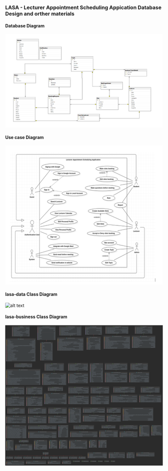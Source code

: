 ### LASA - Lecturer Appointment Scheduling Appication Database Design and orther materials

#### Database Diagram
![alt text](https://github.com/SWP302Group2/lasa-database/blob/main/materials/DatabaseDiagram.PNG?raw=true)

#### Use case Diagram
![alt text](https://github.com/SWP302Group2/lasa-database/blob/main/materials/UseCaseDiagram.PNG?raw=true)

#### lasa-data Class Diagram
![alt text](https://github.com/SWP302Group2/lasa-database/blob/main/materials/lasa-data-classdiagram.PNG?raw=true)


#### lasa-business Class Diagram
![alt text](https://github.com/SWP302Group2/lasa-database/blob/main/materials/lasa-business-classdiagram.PNG?raw=true)